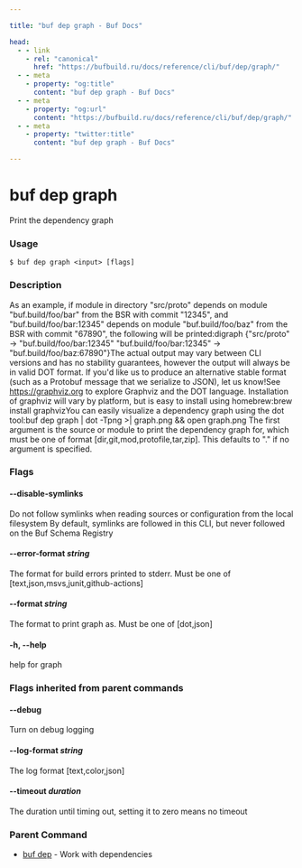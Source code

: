 ```yaml
---

title: "buf dep graph - Buf Docs"

head:
  - - link
    - rel: "canonical"
      href: "https://bufbuild.ru/docs/reference/cli/buf/dep/graph/"
  - - meta
    - property: "og:title"
      content: "buf dep graph - Buf Docs"
  - - meta
    - property: "og:url"
      content: "https://bufbuild.ru/docs/reference/cli/buf/dep/graph/"
  - - meta
    - property: "twitter:title"
      content: "buf dep graph - Buf Docs"

---
```


# buf dep graph

Print the dependency graph

### Usage

```console
$ buf dep graph <input> [flags]
```

### Description

As an example, if module in directory "src/proto" depends on module "buf.build/foo/bar" from the BSR with commit "12345", and "buf.build/foo/bar:12345" depends on module "buf.build/foo/baz" from the BSR with commit "67890", the following will be printed:digraph {"src/proto" -> "buf.build/foo/bar:12345" "buf.build/foo/bar:12345" -> "buf.build/foo/baz:67890"}The actual output may vary between CLI versions and has no stability guarantees, however the output will always be in valid DOT format. If you'd like us to produce an alternative stable format (such as a Protobuf message that we serialize to JSON), let us know!See https://graphviz.org to explore Graphviz and the DOT language. Installation of graphviz will vary by platform, but is easy to install using homebrew:brew install graphvizYou can easily visualize a dependency graph using the dot tool:buf dep graph | dot -Tpng >| graph.png && open graph.png The first argument is the source or module to print the dependency graph for, which must be one of format \[dir,git,mod,protofile,tar,zip\]. This defaults to "." if no argument is specified.

### Flags

#### \--disable-symlinks

Do not follow symlinks when reading sources or configuration from the local filesystem By default, symlinks are followed in this CLI, but never followed on the Buf Schema Registry

#### \--error-format _string_

The format for build errors printed to stderr. Must be one of \[text,json,msvs,junit,github-actions\]

#### \--format _string_

The format to print graph as. Must be one of \[dot,json\]

#### \-h, --help

help for graph

### Flags inherited from parent commands

#### \--debug

Turn on debug logging

#### \--log-format _string_

The log format \[text,color,json\]

#### \--timeout _duration_

The duration until timing out, setting it to zero means no timeout

### Parent Command

- [buf dep](../) - Work with dependencies
